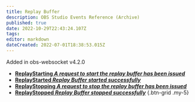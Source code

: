 ```yaml
---
title: Replay Buffer
description: OBS Studio Events Reference (Archive)
published: true
date: 2022-10-29T22:43:24.107Z
tags: 
editor: markdown
dateCreated: 2022-07-01T18:38:53.015Z
---
```


Added in obs-websocket v4.2.0
* [**ReplayStarting *A request to start the replay buffer has been issued***](/Broadcasters/OBS/Archive/Events/Replay-Buffer/ReplayStarting)
* [**ReplayStarted *Replay Buffer started successfully***](/Broadcasters/OBS/Archive/Events/Replay-Buffer/ReplayStarted)
* [**ReplayStopping *A request to stop the replay buffer has been issued***](/Broadcasters/OBS/Archive/Events/Replay-Buffer/ReplayStopping)
* [**ReplayStopped *Replay Buffer stopped successfully***](/Broadcasters/OBS/Archive/Events/Replay-Buffer/ReplayStopped)
{.btn-grid .my-5}